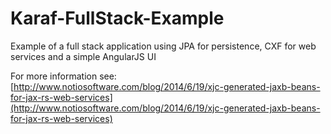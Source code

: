 Karaf-FullStack-Example
=======================

Example of a full stack application using JPA for persistence, CXF for web services and a simple AngularJS UI

For more information see:
[http://www.notiosoftware.com/blog/2014/6/19/xjc-generated-jaxb-beans-for-jax-rs-web-services](http://www.notiosoftware.com/blog/2014/6/19/xjc-generated-jaxb-beans-for-jax-rs-web-services)
